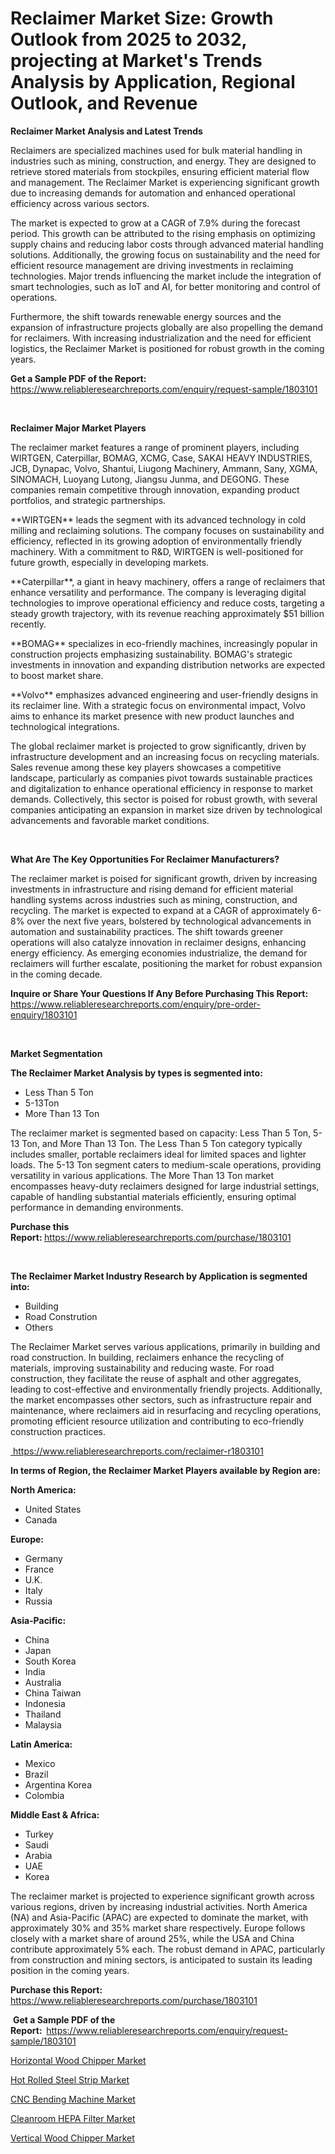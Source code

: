 <p><h1>Reclaimer Market Size: Growth Outlook from 2025 to 2032, projecting at Market's Trends Analysis by Application, Regional Outlook, and Revenue</h1></p><p><strong>Reclaimer Market Analysis and Latest Trends</strong></p>
<p><p>Reclaimers are specialized machines used for bulk material handling in industries such as mining, construction, and energy. They are designed to retrieve stored materials from stockpiles, ensuring efficient material flow and management. The Reclaimer Market is experiencing significant growth due to increasing demands for automation and enhanced operational efficiency across various sectors. </p><p>The market is expected to grow at a CAGR of 7.9% during the forecast period. This growth can be attributed to the rising emphasis on optimizing supply chains and reducing labor costs through advanced material handling solutions. Additionally, the growing focus on sustainability and the need for efficient resource management are driving investments in reclaiming technologies. Major trends influencing the market include the integration of smart technologies, such as IoT and AI, for better monitoring and control of operations. </p><p>Furthermore, the shift towards renewable energy sources and the expansion of infrastructure projects globally are also propelling the demand for reclaimers. With increasing industrialization and the need for efficient logistics, the Reclaimer Market is positioned for robust growth in the coming years.</p></p>
<p><strong>Get a Sample PDF of the Report:&nbsp;</strong> <a href="https://www.reliableresearchreports.com/enquiry/request-sample/1803101?utm_campaign=11&utm_medium=2&utm_source=Github&utm_content=ia&utm_term=19022025&utm_id=reclaimer">https://www.reliableresearchreports.com/enquiry/request-sample/1803101</a></p>
<p>&nbsp;</p>
<p><strong>Reclaimer Major Market Players</strong></p>
<p><p>The reclaimer market features a range of prominent players, including WIRTGEN, Caterpillar, BOMAG, XCMG, Case, SAKAI HEAVY INDUSTRIES, JCB, Dynapac, Volvo, Shantui, Liugong Machinery, Ammann, Sany, XGMA, SINOMACH, Luoyang Lutong, Jiangsu Junma, and DEGONG. These companies remain competitive through innovation, expanding product portfolios, and strategic partnerships.</p><p>**WIRTGEN** leads the segment with its advanced technology in cold milling and reclaiming solutions. The company focuses on sustainability and efficiency, reflected in its growing adoption of environmentally friendly machinery. With a commitment to R&D, WIRTGEN is well-positioned for future growth, especially in developing markets.</p><p>**Caterpillar**, a giant in heavy machinery, offers a range of reclaimers that enhance versatility and performance. The company is leveraging digital technologies to improve operational efficiency and reduce costs, targeting a steady growth trajectory, with its revenue reaching approximately $51 billion recently.</p><p>**BOMAG** specializes in eco-friendly machines, increasingly popular in construction projects emphasizing sustainability. BOMAG's strategic investments in innovation and expanding distribution networks are expected to boost market share.</p><p>**Volvo** emphasizes advanced engineering and user-friendly designs in its reclaimer line. With a strategic focus on environmental impact, Volvo aims to enhance its market presence with new product launches and technological integrations.</p><p>The global reclaimer market is projected to grow significantly, driven by infrastructure development and an increasing focus on recycling materials. Sales revenue among these key players showcases a competitive landscape, particularly as companies pivot towards sustainable practices and digitalization to enhance operational efficiency in response to market demands. Collectively, this sector is poised for robust growth, with several companies anticipating an expansion in market size driven by technological advancements and favorable market conditions.</p></p>
<p>&nbsp;</p>
<p><strong>What Are The Key Opportunities For Reclaimer Manufacturers?</strong></p>
<p><p>The reclaimer market is poised for significant growth, driven by increasing investments in infrastructure and rising demand for efficient material handling systems across industries such as mining, construction, and recycling. The market is expected to expand at a CAGR of approximately 6-8% over the next five years, bolstered by technological advancements in automation and sustainability practices. The shift towards greener operations will also catalyze innovation in reclaimer designs, enhancing energy efficiency. As emerging economies industrialize, the demand for reclaimers will further escalate, positioning the market for robust expansion in the coming decade.</p></p>
<p><strong>Inquire or Share Your Questions If Any Before Purchasing This Report:</strong> <a href="https://www.reliableresearchreports.com/enquiry/pre-order-enquiry/1803101?utm_campaign=11&utm_medium=2&utm_source=Github&utm_content=ia&utm_term=19022025&utm_id=reclaimer">https://www.reliableresearchreports.com/enquiry/pre-order-enquiry/1803101</a></p>
<p>&nbsp;</p>
<p><strong>Market Segmentation</strong></p>
<p><strong>The Reclaimer Market Analysis by types is segmented into:</strong></p>
<p><ul><li>Less Than 5 Ton</li><li>5-13Ton</li><li>More Than 13 Ton</li></ul></p>
<p><p>The reclaimer market is segmented based on capacity: Less Than 5 Ton, 5-13 Ton, and More Than 13 Ton. The Less Than 5 Ton category typically includes smaller, portable reclaimers ideal for limited spaces and lighter loads. The 5-13 Ton segment caters to medium-scale operations, providing versatility in various applications. The More Than 13 Ton market encompasses heavy-duty reclaimers designed for large industrial settings, capable of handling substantial materials efficiently, ensuring optimal performance in demanding environments.</p></p>
<p><strong>Purchase this Report:&nbsp;</strong><a href="https://www.reliableresearchreports.com/purchase/1803101?utm_campaign=11&utm_medium=2&utm_source=Github&utm_content=ia&utm_term=19022025&utm_id=reclaimer">https://www.reliableresearchreports.com/purchase/1803101</a></p>
<p>&nbsp;</p>
<p><strong>The Reclaimer Market Industry Research by Application is segmented into:</strong></p>
<p><ul><li>Building</li><li>Road Constrution</li><li>Others</li></ul></p>
<p><p>The Reclaimer Market serves various applications, primarily in building and road construction. In building, reclaimers enhance the recycling of materials, improving sustainability and reducing waste. For road construction, they facilitate the reuse of asphalt and other aggregates, leading to cost-effective and environmentally friendly projects. Additionally, the market encompasses other sectors, such as infrastructure repair and maintenance, where reclaimers aid in resurfacing and recycling operations, promoting efficient resource utilization and contributing to eco-friendly construction practices.</p></p>
<p><a href="https://www.reliableresearchreports.com/reclaimer-r1803101?utm_campaign=11&utm_medium=2&utm_source=Github&utm_content=ia&utm_term=19022025&utm_id=reclaimer">&nbsp;https://www.reliableresearchreports.com/reclaimer-r1803101</a></p>
<p><strong>In terms of Region, the Reclaimer Market Players available by Region are:</strong></p>
<p>
    <p> <strong> North America: </strong>
        <ul>
            <li>United States</li>
            <li>Canada</li>
        </ul>
        </p> 
    <p> <strong> Europe: </strong>
        <ul>
            <li>Germany</li>
            <li>France</li>
            <li>U.K.</li>
            <li>Italy</li>
            <li>Russia</li>
        </ul>
        </p> 
    <p> <strong> Asia-Pacific: </strong>
        <ul>
            <li>China</li>
            <li>Japan</li>
            <li>South Korea</li>
            <li>India</li>
            <li>Australia</li>
            <li>China Taiwan</li>
            <li>Indonesia</li>
            <li>Thailand</li>
            <li>Malaysia</li>
        </ul>
        </p> 
    <p> <strong> Latin America: </strong>
        <ul>
            <li>Mexico</li>
            <li>Brazil</li>
            <li>Argentina Korea</li>
            <li>Colombia</li>
        </ul>
        </p> 
    <p> <strong> Middle East & Africa: </strong>
        <ul>
            <li>Turkey</li>
            <li>Saudi</li>
            <li>Arabia</li>
            <li>UAE</li>
            <li>Korea</li>
        </ul>
    </p>
    </p>
<p><p>The reclaimer market is projected to experience significant growth across various regions, driven by increasing industrial activities. North America (NA) and Asia-Pacific (APAC) are expected to dominate the market, with approximately 30% and 35% market share respectively. Europe follows closely with a market share of around 25%, while the USA and China contribute approximately 5% each. The robust demand in APAC, particularly from construction and mining sectors, is anticipated to sustain its leading position in the coming years.</p></p>
<p><strong>Purchase this Report: </strong><a href="https://www.reliableresearchreports.com/purchase/1803101?utm_campaign=11&utm_medium=2&utm_source=Github&utm_content=ia&utm_term=19022025&utm_id=reclaimer">https://www.reliableresearchreports.com/purchase/1803101</a></p>
<p>&nbsp;<strong>Get a Sample PDF of the Report:&nbsp;&nbsp;</strong><a href="https://www.reliableresearchreports.com/enquiry/request-sample/1803101?utm_campaign=11&utm_medium=2&utm_source=Github&utm_content=ia&utm_term=19022025&utm_id=reclaimer">https://www.reliableresearchreports.com/enquiry/request-sample/1803101</a></p>
<p><strong></strong></p>
<p><p><a href="https://github.com/aidelndasse/Market-Research-Report-List-1/blob/main/horizontal-wood-chipper-market.md?utm_campaign=11&utm_medium=2&utm_source=Github&utm_content=ia&utm_term=19022025&utm_id=reclaimer">Horizontal Wood Chipper Market</a></p><p><a href="https://github.com/abuugjetaj/Market-Research-Report-List-1/blob/main/hot-rolled-steel-strip-market.md?utm_campaign=11&utm_medium=2&utm_source=Github&utm_content=ia&utm_term=19022025&utm_id=reclaimer">Hot Rolled Steel Strip Market</a></p><p><a href="https://github.com/ivvrgibi/Market-Research-Report-List-1/blob/main/cnc-bending-machine-market.md?utm_campaign=11&utm_medium=2&utm_source=Github&utm_content=ia&utm_term=19022025&utm_id=reclaimer">CNC Bending Machine Market</a></p><p><a href="https://github.com/tszkintruca/Market-Research-Report-List-1/blob/main/cleanroom-hepa-filter-market.md?utm_campaign=11&utm_medium=2&utm_source=Github&utm_content=ia&utm_term=19022025&utm_id=reclaimer">Cleanroom HEPA Filter Market</a></p><p><a href="https://github.com/amoakuolaopa/Market-Research-Report-List-1/blob/main/vertical-wood-chipper-market.md?utm_campaign=11&utm_medium=2&utm_source=Github&utm_content=ia&utm_term=19022025&utm_id=reclaimer">Vertical Wood Chipper Market</a></p></p>
